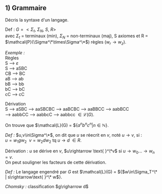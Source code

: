 ## 1) Grammaire
Décris la syntaxe d'un langage.

Def : $G = < \Sigma_t,\ \Sigma_N,\ S,\ R>$  
avec $\Sigma_t$ = terminaux (min), $\Sigma_N$ = non-terminaux (maj), S axiomes et R = $\mathcal{P}(\Sigma^\*\times\Sigma^\*$) règles ($w_r\rightarrow w_z$).  
  
_Exemple :_  
Règles  
S --> $\varepsilon$  
S --> aSBC  
CB --> BC  
aB --> ab  
bB --> bb  
bC --> bC  
cC --> cC  
  
Dérivation  
S --> aSBC --> aaSBCBC --> aaBCBC --> aaBBCC --> aabBCC  
--> aabbCC --> aabbcC --> aabbcc $\in\mathcal{L}(G)$.  

On trouve que $\mathcal{L}(G) = ${$a^nb^nc^n|n\in\mathbb{N}$}.  

_Def :_  $u,v\in\Sigma^\*$, on dit que $u$ se réecrit en $v$, noté $u\rightarrow v$, si :  
$u=w_1 gw_2 \ \ v=w_2dw_2$ tq $u\rightarrow d\ \in R$.  

Dérivation : $u$ se dérive en $v$, $u\rightarrow \text{ }^\*v$ si $u\rightarrow w_0 ... \rightarrow w_n = v$.  
On peut souligner les facteurs de cette dérivation.  

_Def :_  Le langage engendré par $G$ est $\mathcal{L}(G) = ${$w\in\Sigma_T^\* | s\rightarrow\text{ }^\* w$}.  
  
_Chomsky :_ classification $g\righarrow d$  

